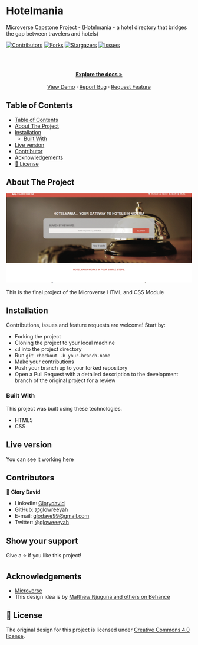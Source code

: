 # Hotelmania
Microverse Capstone Project - (Hotelmania - a hotel directory that bridges the gap between travelers and hotels)

<!--
*** Thanks for checking out this README Template. If you have a suggestion that would
*** make this better, please fork the repo and create a pull request or simply open
*** an issue with the tag "enhancement".
*** Thanks again! Now go create something AMAZING! :D
-->

<!-- PROJECT SHIELDS -->
<!--
*** I'm using markdown "reference style" links for readability.
*** Reference links are enclosed in brackets [ ] instead of parentheses ( ).
*** See the bottom of this document for the declaration of the reference variables
*** for contributors-url, forks-url, etc. This is an optional, concise syntax you may use.
*** https://www.markdownguide.org/basic-syntax/#reference-style-links
-->
[![Contributors][contributors-shield]][contributors-url]
[![Forks][forks-shield]][forks-url]
[![Stargazers][stars-shield]][stars-url]
[![Issues][issues-shield]][issues-url]

<!-- PROJECT LOGO -->
<br />
<p align="center">
  <a href="https://github.com/glowreeyah/Hotelmania">
  </a>

  <br />
  <a href="https://github.com/glowreeyah/Hotelmania"><strong>Explore the docs »</strong></a>
  <br />
  <br />
  <a href="https://raw.githack.com/glowreeyah/Hotelmania/feature/main.html">View Demo</a>
  ·
  <a href="https://github.com/glowreeyah/Hotelmania/issues">Report Bug</a>
  ·
  <a href="https://github.com/glowreeyah/Hotelmania/issues">Request Feature</a>
</p>

<!-- TABLE OF CONTENTS -->
## Table of Contents

- [Table of Contents](#table-of-contents)
- [About The Project](#about-the-project)
- [Installation](#installation)
  - [Built With](#built-with)
- [Live version](#live-version)
- [Contributor](#contributor)
- [Acknowledgements](#acknowledgements)
- [📝 License](#license)

<!-- ABOUT THE PROJECT -->
## About The Project

[![Product Name Screen Shot][product-screenshot]](screenshot.gif)

This is the final project of the Microverse HTML and CSS Module

<!-- ABOUT THE PROJECT -->
## Installation
Contributions, issues and feature requests are welcome! Start by:
* Forking the project
* Cloning the project to your local machine
* `cd` into the project directory
* Run `git checkout -b your-branch-name`
* Make your contributions
* Push your branch up to your forked repository
* Open a Pull Request with a detailed description to the development branch of the original project for a review

### Built With
This project was built using these technologies.
* HTML5
* CSS

<!-- LIVE VERSION -->
## Live version

You can see it working [here](https://raw.githack.com/glowreeyah/Hotelmania/feature/main.html)

<!-- CONTACT -->
## Contributors

👤 **Glory David** 
    
- LinkedIn: [Glorydavid](https://www.linkedin/glory-david) 
- GitHub: [@glowreeyah](https://github.com/glowreeyah)
- E-mail: glodave99@gmail.com
- Twitter: [@gloweeeyah](https://twitter.com/gloweeeyah)


## Show your support

Give a ⭐️ if you like this project!

<!-- ACKNOWLEDGEMENTS -->
## Acknowledgements
* [Microverse](https://www.microverse.org/)
* This design idea is by [Matthew Njuguna and others on Behance](https://www.behance.net/mathewnjuguna)

<!-- MARKDOWN LINKS & IMAGES -->
<!-- https://www.markdownguide.org/basic-syntax/#reference-style-links -->
[contributors-shield]: https://img.shields.io/github/contributors/glowreeyah/Hotelmania.svg?style=flat-square
[contributors-url]: https://github.com/glowreeyah/Hotelmania/graphs/contributors
[forks-shield]: https://img.shields.io/github/forks/glowreeyah/Hotelmania.svg?style=flat-square
[forks-url]: https://github.com/glowreeyah/Hotelmania/network/members
[stars-shield]: https://img.shields.io/github/stars/glowreeyah/Hotelmania.svg?style=flat-square
[stars-url]: https://github.com/glowreeyah/Hotelmania/stargazers
[issues-shield]: https://img.shields.io/github/issues/glowreeyah/Hotelmania.svg?style=flat-square
[issues-url]: https://github.com/glowreeyah/Hotelmania/issues
[product-screenshot]: screenshot.gif

## 📝 License

The original design for this project is licensed under [Creative Commons 4.0 license](https://creativecommons.org/licenses/by-nc/4.0/).
